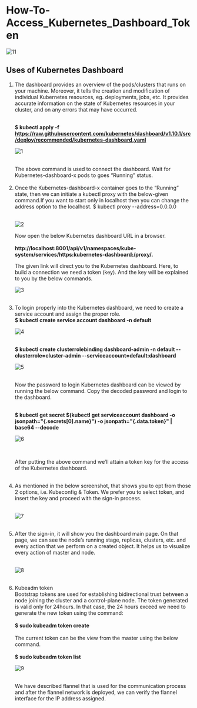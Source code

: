 # How-To-Access_Kubernetes_Dashboard_Token    

![11](https://user-images.githubusercontent.com/39157936/64404548-ea3dc080-d099-11e9-98ef-6f85b99c2729.png)

  

## Uses of Kubernetes Dashboard
<ol>
  
<li>The dashboard provides an overview of the pods/clusters that runs on your machine. Moreover, it tells the creation and modification of individual Kubernetes resources, eg. deployments, jobs, etc. It provides accurate information on the state of Kubernetes resources in your cluster, and on any errors that may have occurred.</li></br>

<strong>$ kubectl apply -f https://raw.githubusercontent.com/kubernetes/dashboard/v1.10.1/src/deploy/recommended/kubernetes-dashboard.yaml</strong></br>  

![1](https://user-images.githubusercontent.com/39157936/64402636-44875300-d093-11e9-87f5-1ef60965d0dd.png)  

</br>
The above command is used to connect the dashboard. Wait for Kubernetes-dashboard-x pods to goes “Running” status.</br></br>

<li>Once the Kubernetes-dashboard-x container goes to the “Running” state, then we can initiate a kubectl proxy with the below-given command.If you want to start only in localhost then you can change the address option to the localhost.
$ kubectl proxy --address=0.0.0.0</li> </br> 

![2](https://user-images.githubusercontent.com/39157936/64402638-451fe980-d093-11e9-89a8-6fbec046520f.png)  


Now open the below Kubernetes dashboard URL in a browser.</br></br>
<strong>http://localhost:8001/api/v1/namespaces/kube-system/services/https:kubernetes-dashboard:/proxy/.</strong></br>

The given link will direct you to the Kubernetes dashboard. Here, to build a connection we need a token (key). And the key will be explained to you by the below commands.</br>  

![3](https://user-images.githubusercontent.com/39157936/64402639-451fe980-d093-11e9-963b-665c3f7bf099.png)  

</br>

<li>To login properly into the Kubernetes dashboard, we need to create a service account and assign the proper role.</li>
<strong>$ kubectl create service account dashboard -n default</strong></br>  

 ![4](https://user-images.githubusercontent.com/39157936/64402641-451fe980-d093-11e9-8a4e-9fb505b89903.png)  
 
</br>
<strong>$ kubectl create clusterrolebinding dashboard-admin -n default --clusterrole=cluster-admin --serviceaccount=default:dashboard</strong></br>  

 ![5](https://user-images.githubusercontent.com/39157936/64402642-45b88000-d093-11e9-9c09-097540c6ae70.png)  
 
</br>
Now the password to login Kubernetes dashboard can be viewed by running the below command. Copy the decoded password and login to the dashboard.</br></br>

<strong>$ kubectl get secret $(kubectl get serviceaccount dashboard -o jsonpath="{.secrets[0].name}") -o jsonpath="{.data.token}" | base64 --decode</strong></br>  

![6](https://user-images.githubusercontent.com/39157936/64402643-45b88000-d093-11e9-91b6-28393a1ae72f.png)  

</br>


After putting the above command we’ll attain a token key for the access of the Kubernetes dashboard.</br></br>
<li>As mentioned in the below screenshot, that shows you to opt from those 2 options, i.e. Kubeconfig & Token. We prefer you to select token, and insert the key and proceed with the sign-in process.</li></br>  

![7](https://user-images.githubusercontent.com/39157936/64402644-45b88000-d093-11e9-92bf-4ebfc020d9e7.png)  

</br>
<li>After the sign-in, it will show you the dashboard main page. On that page, we can see the node’s running stage, replicas, clusters, etc. and every action that we perform on a created object. It helps us to visualize every action of master and node.</li></br>  

![8](https://user-images.githubusercontent.com/39157936/64402645-46511680-d093-11e9-9310-ec45a02a15c4.png)  

</br>
<li>Kubeadm token</br>
Bootstrap tokens are used for establishing bidirectional trust between a node joining the cluster and a control-plane node. The token generated is valid only for 24hours. In that case, the 24 hours exceed we need to generate the new token using the command:</li></br>
<strong>$ sudo kubeadm token create</strong></br></br>
The current token can be the view from the master using the below command.</br></br>
<strong>$ sudo kubeadm token list</strong></br>  

![9](https://user-images.githubusercontent.com/39157936/64402646-46511680-d093-11e9-8b16-a8684ac22f7f.png)
  
  </br>
We have described flannel that is used for the communication process and after the flannel network is deployed, we can verify the flannel interface for the IP address assigned.</br>

</ol>
